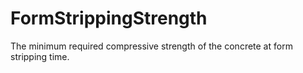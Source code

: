 FormStrippingStrength
=====================

The minimum required compressive strength of the concrete at form stripping time.
